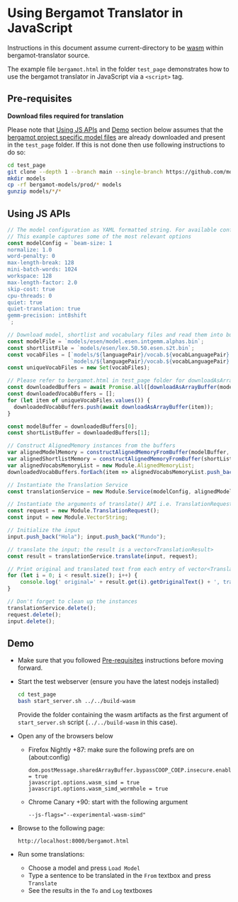 # Using Bergamot Translator in JavaScript

Instructions in this document assume current-directory to be
[wasm](https://github.com/browsermt/bergamot-translator/tree/main/wasm) within
bergamot-translator source.

The example file `bergamot.html` in the folder `test_page` demonstrates how to
use the bergamot translator in JavaScript via a `<script>` tag.

## Pre-requisites

**Download files required for translation**

Please note that [Using JS APIs](#using-js-apis) and [Demo](#demo) section below assumes that the [bergamot project specific model files](https://github.com/mozilla-applied-ml/bergamot-models) are already downloaded and present in the `test_page` folder. If this is not done then use following instructions to do so:

```bash
cd test_page
git clone --depth 1 --branch main --single-branch https://github.com/mozilla-applied-ml/bergamot-models
mkdir models
cp -rf bergamot-models/prod/* models
gunzip models/*/*
```

## Using JS APIs

```js
// The model configuration as YAML formatted string. For available configuration options, please check: https://marian-nmt.github.io/docs/cmd/marian-decoder/
// This example captures some of the most relevant options
const modelConfig = `beam-size: 1
normalize: 1.0
word-penalty: 0
max-length-break: 128
mini-batch-words: 1024
workspace: 128
max-length-factor: 2.0
skip-cost: true
cpu-threads: 0
quiet: true
quiet-translation: true
gemm-precision: int8shift
`;

// Download model, shortlist and vocabulary files and read them into buffers
const modelFile = `models/esen/model.esen.intgemm.alphas.bin`;
const shortlistFile = `models/esen/lex.50.50.esen.s2t.bin`;
const vocabFiles = [`models/${languagePair}/vocab.${vocabLanguagePair}.spm`,
                    `models/${languagePair}/vocab.${vocabLanguagePair}.spm`];
const uniqueVocabFiles = new Set(vocabFiles);

// Please refer to bergamot.html in test_page folder for downloadAsArrayBuffer function
const downloadedBuffers = await Promise.all([downloadAsArrayBuffer(modelFile), downloadAsArrayBuffer(shortlistFile)]);
const downloadedVocabBuffers = [];
for (let item of uniqueVocabFiles.values()) {
  downloadedVocabBuffers.push(await downloadAsArrayBuffer(item));
}

const modelBuffer = downloadedBuffers[0];
const shortListBuffer = downloadedBuffers[1];

// Construct AlignedMemory instances from the buffers
var alignedModelMemory = constructAlignedMemoryFromBuffer(modelBuffer, 256); // Please refer to bergamot.html in test_page folder for this function
var alignedShortlistMemory = constructAlignedMemoryFromBuffer(shortListBuffer, 64); // Please refer to bergamot.html in test_page folder for this function
var alignedVocabsMemoryList = new Module.AlignedMemoryList;
downloadedVocabBuffers.forEach(item => alignedVocabsMemoryList.push_back(constructAlignedMemoryFromBuffer(item, 64)));

// Instantiate the Translation Service
const translationService = new Module.Service(modelConfig, alignedModelMemory, alignedShortlistMemory, alignedVocabsMemoryList);

// Instantiate the arguments of translate() API i.e. TranslationRequest and input (vector<string>)
const request = new Module.TranslationRequest();
const input = new Module.VectorString;

// Initialize the input
input.push_back("Hola"); input.push_back("Mundo");

// translate the input; the result is a vector<TranslationResult>
const result = translationService.translate(input, request);

// Print original and translated text from each entry of vector<TranslationResult>
for (let i = 0; i < result.size(); i++) {
    console.log(' original=' + result.get(i).getOriginalText() + ', translation=' + result.get(i).getTranslatedText());
}

// Don't forget to clean up the instances
translationService.delete();
request.delete();
input.delete();
```

## Demo 

* Make sure that you followed [Pre-requisites](#pre-requisites) instructions before moving forward.

* Start the test webserver (ensure you have the latest nodejs installed)
    ```bash
    cd test_page
    bash start_server.sh ../../build-wasm
    ```

    Provide the folder containing the wasm artifacts as the first argument of `start_server.sh` script (`../../build-wasm` in this case).

* Open any of the browsers below
    * Firefox Nightly +87: make sure the following prefs are on (about:config)
        ```
        dom.postMessage.sharedArrayBuffer.bypassCOOP_COEP.insecure.enabled = true
        javascript.options.wasm_simd = true
        javascript.options.wasm_simd_wormhole = true
        ```

    * Chrome Canary +90: start with the following argument
        ```
        --js-flags="--experimental-wasm-simd"
        ```

* Browse to the following page:
    ```
    http://localhost:8000/bergamot.html
    ```

* Run some translations:
    * Choose a model and press `Load Model`
    * Type a sentence to be translated in the `From` textbox and press `Translate`
    * See the results in the `To` and `Log` textboxes
